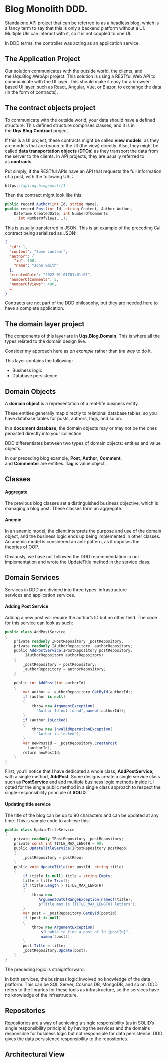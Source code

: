 # Blog Monolith DDD.

Standalone API project that can be referred to as a headless blog, which is a fancy term to say that this is only a backend platform without a UI. Multiple UIs can interact with it, so it is not coupled to one UI.

In DDD terms, the
controller was acting as an application service.

## The Application Project

Our solution communicates with the outside world, the clients, and the Uqs.Blog.WebApi project. This solution is using a RESTful Web API to communicate with the UI layer. This should make it easy for a browser-based UI layer, such as React, Angular, Vue, or Blazor, to exchange the data (in the form of contracts).

## The contract objects project

To communicate with the outside world, your data should have a defined structure. This defined structure comprises classes, and it is in the **Uqs.Blog.Contract** project.

If this is a UI project, these contracts might be called **view models**, as they are models that are *bound* to the UI (the view) directly. Also, they might be called **data transportation objects** (**DTOs**) as they transport the data from the server to the clients. In API projects, they are usually referred to as **contracts**.

Put simply, if the RESTful APIs have an API that requests the full information of a post, with the following URL:

```csharp
https://api.uqsblog/posts/1
```

Then the contract might look like this:

```csharp
public record Author(int Id, string Name);
public record Post(int Id, string Content, Author Author,
    DateTime CreatedDate, int NumberOfComments
    , int NumberOfViews, …);
```

This is usually transferred in JSON. This is an example of the preceding C# contract being serialized as JSON:

```json
{
  "id": 1,
  "content": "Some content",
  "author": {
    "id": 100,
    "name": "John Smith"
  },
  "createdDate": "2022-01-01T01:01:01",
  "numberOfComments": 5,
  "numberOfViews": 486,
  …
}
```

Contracts are not part of the DDD philosophy, but they are needed here to have a complete application.

## The domain layer project

The components of this layer are in **Uqs.Blog.Domain**. This is where all the types related to the domain design live.

Consider my approach here as *an example* rather than *the way* to do it.

This layer contains the following:

- Business logic
- Database persistence

## Domain Objects

A **domain object** is a representation of a real-life business entity.

These entities generally map directly to relational database tables, so you have database tables for posts, authors, tags, and so on.

In a **document database**, the domain objects may or may not be the ones persisted directly into your collection.

DDD differentiates between two types of domain objects: entities and value objects.

In our preceding blog example, **Post**, **Author**, **Comment**, and **Commenter** are entities. **Tag** is value object.

## Classes

#### Aggregate

The previous blog classes set a distinguished business objective, which is managing a blog post. These classes form an aggregate.

#### Anemic

In an anemic model, the client interprets the purpose and use of the domain object, and the business logic ends up being implemented in other classes. An anemic model is considered an anti-pattern, as it opposes the theories of OOP.

Obviously, we have not followed the DDD recommendation in our implementation and wrote the UpdateTitle method in the service class.

## Domain Services

Services in DDD are divided into three types: infrastructure services and application services.

#### Adding Post Service

Adding a new post will require the author’s ID but no other field. The code for this service can look as such:

```csharp
public class AddPostService
{
    private readonly IPostRepository _postRepository;
    private readonly IAuthorRepository _authorRepository;
    public AddPostService(IPostRepository postRepository,
         IAuthorRepository authorRepository)
    {
        _postRepository = postRepository;
        _authorRepository = authorRepository;
    }

    public int AddPost(int authorId)
    {
        var author = _authorRepository.GetById(authorId);
        if (author is null)
        {
            throw new ArgumentException(
              "Author Id not found",nameof(authorId));
        }
        if (author.IsLocked)
        {
            throw new InvalidOperationException(
              "Author is locked");
        }
        var newPostId = _postRepository.CreatePost
          (authorId);
        return newPostId;
    }
}
```

First, you’ll notice that I have dedicated a whole class, **AddPostService**, with a single method, **AddPost**. Some designs create a single service class such as **PostService** and add multiple business logic methods inside it. I opted for the single public method in a single class approach to respect the single-responsibility principle of **SOLID**.

#### Updating title service

The title of the blog can be up to 90 characters and can be updated at any time. This is sample code to achieve this:

```csharp
public class UpdateTitleService
{
    private readonly IPostRepository _postRepository;
    private const int TITLE_MAX_LENGTH = 90;
    public UpdateTitleService(IPostRepository postRepo)
    {
        _postRepository = postRepo;
    }
    public void UpdateTitle(int postId, string title)
    {
        if (title is null) title = string.Empty;
        title = title.Trim();
        if (title.Length > TITLE_MAX_LENGTH)
        {
            throw new
               ArgumentOutOfRangeException(nameof(title),
               $"Title max is {TITLE_MAX_LENGTH} letters");
        }
        var post = _postRepository.GetById(postId);
        if (post is null)
        {
            throw new ArgumentException(
                $"Unable to find a post of Id {postId}",
                nameof(post));
        }
        post.Title = title;
        _postRepository.Update(post);
    }
}
```

The preceding logic is straightforward.

In both services, the business logic involved no knowledge of the data platform. This can be SQL Server, Cosmos DB, MongoDB, and so on. DDD refers to the libraries for these tools as infrastructure, so the services have no knowledge of the infrastructure.

## Repositories

Repositories are a way of achieving a single responsibility (as in SOLID’s single responsibility principle) by having the services and the domains responsible for business logic but not responsible for data persistence. DDD gives the data persistence responsibility to the repositories.

## Architectural View

